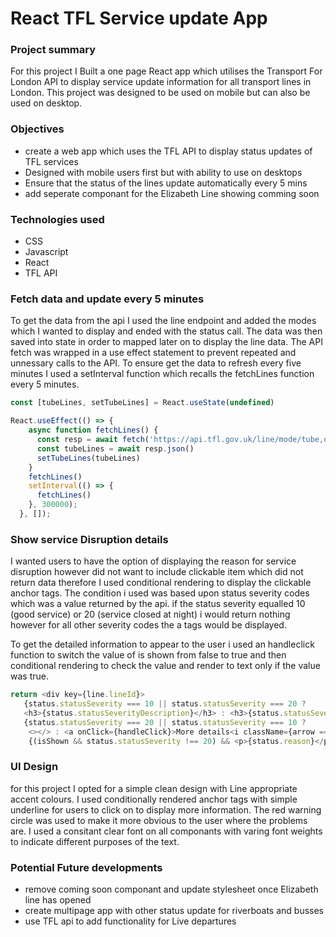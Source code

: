 # React TFL Service update App

### Project summary 
For this project I Built a one page React app which utilises the Transport For London API to display service update information for all transport lines in London. This project was designed to be used on mobile but can also be used on desktop. 

### Objectives 
- create a web app which uses the TFL API to display status updates of TFL services 
- Designed with mobile users first but with ability to use on desktops
- Ensure that the status of the lines update automatically every 5 mins 
- add seperate componant for the Elizabeth Line showing comming soon 


### Technologies used 
- CSS
- Javascript 
- React
- TFL API

### Fetch data and update every 5 minutes

To get the data from the api I used the line endpoint and added the modes which I wanted to display and ended with the status call. The data was then saved into state in order to mapped later on to display the line data. The API fetch was wrapped in a use effect statement to prevent repeated and unnessary calls to the API. To ensure get the data to refresh every five minutes I used a setInterval function which recalls the fetchLines function every 5 minutes.

```js
const [tubeLines, setTubeLines] = React.useState(undefined)

React.useEffect(() => {
    async function fetchLines() {
      const resp = await fetch('https://api.tfl.gov.uk/line/mode/tube,overground,dlr,tflrail,tram/status/')
      const tubeLines = await resp.json()
      setTubeLines(tubeLines)
    }
    fetchLines()
    setInterval(() => {
      fetchLines()
    }, 300000);
  }, []);
```
### Show service Disruption details

I wanted users to have the option of displaying the reason for service disruption however did not want to include clickable item which did not return data therefore I used conditional rendering to display the clickable anchor tags. The condition i used was based upon status severity codes which was a value returned by the api. if the status severity equalled 10 (good service) or 20 (service closed at night) i would return nothing however for all other severity codes the a tags would be displayed.

To get the detailed information to appear to the user i used an handleclick function to switch the value of is shown from false to true and then conditional rendering to check the value and render to text only if the value was true.

```js
return <div key={line.lineId}>
   {status.statusSeverity === 10 || status.statusSeverity === 20 ? 
   <h3>{status.statusSeverityDescription}</h3> : <h3>{status.statusSeverityDescription}<i className="fa-solid fa-circle-exclamation fa-2xs"></i></h3>}
   {status.statusSeverity === 20 || status.statusSeverity === 10 ?  
    <></> : <a onClick={handleClick}>More details<i className={arrow === false ? "fa-solid fa-angle-down" : "fa-solid fa-angle-up"}></i></a>}
    {(isShown && status.statusSeverity !== 20) && <p>{status.reason}</p>}

```



### UI Design 

for this project I opted for a simple clean design with Line appropriate accent colours. I used conditionally rendered anchor tags with simple underline for users to click on to display more information. The red warning circle was used to make it more obvious to the user where the problems are. I used a consitant clear font on all componants with varing font weights to indicate different purposes of the text.   

### Potential Future developments 
- remove coming soon componant and update stylesheet once Elizabeth line has opened 
- create multipage app with other status update for riverboats and busses
- use TFL api to add functionality for Live departures

